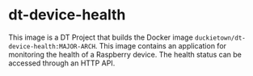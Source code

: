 # dt-device-health

This image is a DT Project that builds the Docker 
image `duckietown/dt-device-health:MAJOR-ARCH`.
This image contains an application for monitoring the health
of a Raspberry device. The health status can be accessed
through an HTTP API. 